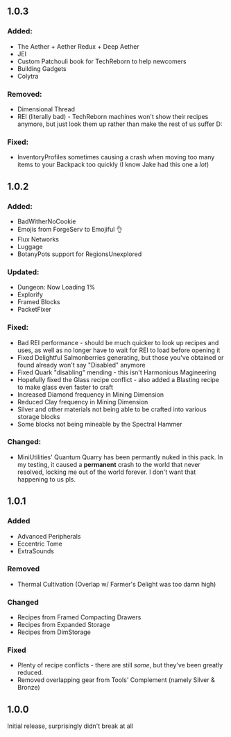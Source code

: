 ## 1.0.3

### Added:

- The Aether + Aether Redux + Deep Aether
- JEI
- Custom Patchouli book for TechReborn to help newcomers
- Building Gadgets
- Colytra

### Removed:

- Dimensional Thread
- REI (literally bad) - TechReborn machines won't show their recipes anymore, but just look them up rather than make the rest of us suffer D:

### Fixed:

- InventoryProfiles sometimes causing a crash when moving too many items to your Backpack too quickly (I know Jake had this one a _lot_)

## 1.0.2

### Added:

- BadWitherNoCookie
- Emojis from ForgeServ to Emojiful 👌
- Flux Networks
- Luggage
- BotanyPots support for RegionsUnexplored

### Updated:

- Dungeon: Now Loading 1%
- Explorify
- Framed Blocks
- PacketFixer

### Fixed:

- Bad REI performance - should be much quicker to look up recipes and uses, as well as no longer have to wait for REI to load before opening it
- Fixed Delightful Salmonberries generating, but those you've obtained or found already won't say "Disabled" anymore
- Fixed Quark "disabling" mending - this isn't Harmonious Magineering
- Hopefully fixed the Glass recipe conflict - also added a Blasting recipe to make glass even faster to craft
- Increased Diamond frequency in Mining Dimension
- Reduced Clay frequency in Mining Dimension
- Silver and other materials not being able to be crafted into various storage blocks
- Some blocks not being mineable by the Spectral Hammer

### Changed:

- MiniUtilities' Quantum Quarry has been permantly nuked in this pack. In my testing, it caused a **permanent** crash to the world that never resolved, locking me out of the world forever. I don't want that happening to us pls.

## 1.0.1

### Added

- Advanced Peripherals
- Eccentric Tome
- ExtraSounds

### Removed

- Thermal Cultivation (Overlap w/ Farmer's Delight was too damn high)

### Changed

- Recipes from Framed Compacting Drawers
- Recipes from Expanded Storage
- Recipes from DimStorage

### Fixed

- Plenty of recipe conflicts - there are still _some_, but they've been greatly reduced.
- Removed overlapping gear from Tools' Complement (namely Silver & Bronze)

## 1.0.0

Initial release, surprisingly didn't break at all
